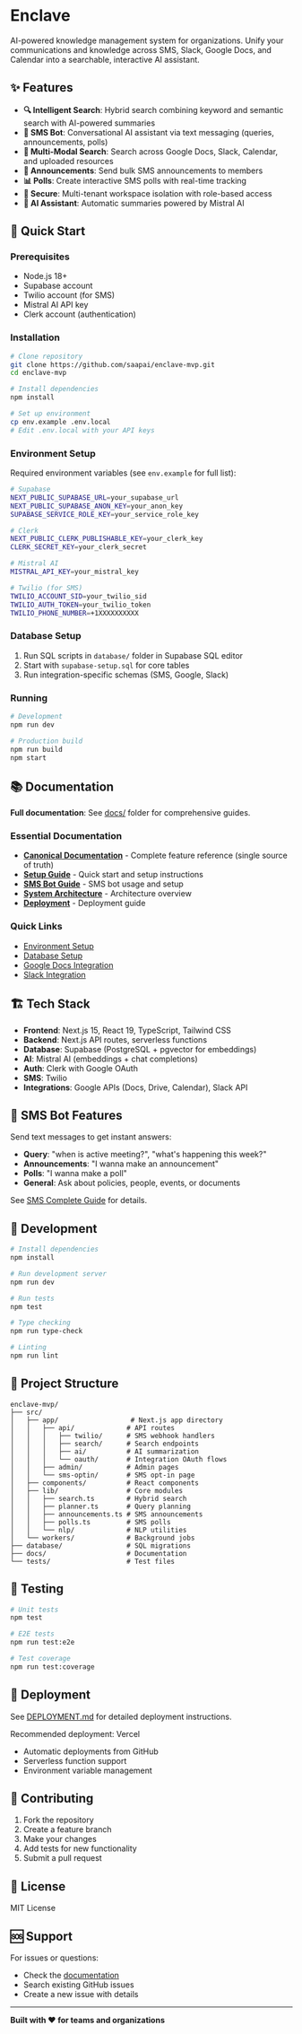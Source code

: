 # Enclave

AI-powered knowledge management system for organizations. Unify your communications and knowledge across SMS, Slack, Google Docs, and Calendar into a searchable, interactive AI assistant.

## ✨ Features

- **🔍 Intelligent Search**: Hybrid search combining keyword and semantic search with AI-powered summaries
- **📱 SMS Bot**: Conversational AI assistant via text messaging (queries, announcements, polls)
- **🤖 Multi-Modal Search**: Search across Google Docs, Slack, Calendar, and uploaded resources
- **📢 Announcements**: Send bulk SMS announcements to members
- **📊 Polls**: Create interactive SMS polls with real-time tracking
- **🔐 Secure**: Multi-tenant workspace isolation with role-based access
- **🤖 AI Assistant**: Automatic summaries powered by Mistral AI

## 🚀 Quick Start

### Prerequisites

- Node.js 18+
- Supabase account
- Twilio account (for SMS)
- Mistral AI API key
- Clerk account (authentication)

### Installation

```bash
# Clone repository
git clone https://github.com/saapai/enclave-mvp.git
cd enclave-mvp

# Install dependencies
npm install

# Set up environment
cp env.example .env.local
# Edit .env.local with your API keys
```

### Environment Setup

Required environment variables (see `env.example` for full list):

```bash
# Supabase
NEXT_PUBLIC_SUPABASE_URL=your_supabase_url
NEXT_PUBLIC_SUPABASE_ANON_KEY=your_anon_key
SUPABASE_SERVICE_ROLE_KEY=your_service_role_key

# Clerk
NEXT_PUBLIC_CLERK_PUBLISHABLE_KEY=your_clerk_key
CLERK_SECRET_KEY=your_clerk_secret

# Mistral AI
MISTRAL_API_KEY=your_mistral_key

# Twilio (for SMS)
TWILIO_ACCOUNT_SID=your_twilio_sid
TWILIO_AUTH_TOKEN=your_twilio_token
TWILIO_PHONE_NUMBER=+1XXXXXXXXXX
```

### Database Setup

1. Run SQL scripts in `database/` folder in Supabase SQL editor
2. Start with `supabase-setup.sql` for core tables
3. Run integration-specific schemas (SMS, Google, Slack)

### Running

```bash
# Development
npm run dev

# Production build
npm run build
npm start
```

## 📚 Documentation

**Full documentation**: See [docs/](./docs/) folder for comprehensive guides.

### Essential Documentation

- **[Canonical Documentation](./docs/CANONICAL_DOCUMENTATION.md)** - Complete feature reference (single source of truth)
- **[Setup Guide](./docs/README.md)** - Quick start and setup instructions
- **[SMS Bot Guide](./docs/SMS_COMPLETE_GUIDE.md)** - SMS bot usage and setup
- **[System Architecture](./docs/SYSTEM_ARCHITECTURE.md)** - Architecture overview
- **[Deployment](./docs/DEPLOYMENT.md)** - Deployment guide

### Quick Links

- [Environment Setup](./docs/ENVIRONMENT.md)
- [Database Setup](./docs/DATABASE_SETUP.md)
- [Google Docs Integration](./docs/GOOGLE_DOCS_SETUP.md)
- [Slack Integration](./docs/SLACK_INTEGRATION.md)

## 🏗️ Tech Stack

- **Frontend**: Next.js 15, React 19, TypeScript, Tailwind CSS
- **Backend**: Next.js API routes, serverless functions
- **Database**: Supabase (PostgreSQL + pgvector for embeddings)
- **AI**: Mistral AI (embeddings + chat completions)
- **Auth**: Clerk with Google OAuth
- **SMS**: Twilio
- **Integrations**: Google APIs (Docs, Drive, Calendar), Slack API

## 📱 SMS Bot Features

Send text messages to get instant answers:

- **Query**: "when is active meeting?", "what's happening this week?"
- **Announcements**: "I wanna make an announcement"
- **Polls**: "I wanna make a poll"
- **General**: Ask about policies, people, events, or documents

See [SMS Complete Guide](./docs/SMS_COMPLETE_GUIDE.md) for details.

## 🔧 Development

```bash
# Install dependencies
npm install

# Run development server
npm run dev

# Run tests
npm test

# Type checking
npm run type-check

# Linting
npm run lint
```

## 📂 Project Structure

```
enclave-mvp/
├── src/
│   ├── app/                  # Next.js app directory
│   │   ├── api/             # API routes
│   │   │   ├── twilio/      # SMS webhook handlers
│   │   │   ├── search/      # Search endpoints
│   │   │   ├── ai/          # AI summarization
│   │   │   └── oauth/       # Integration OAuth flows
│   │   ├── admin/           # Admin pages
│   │   └── sms-optin/       # SMS opt-in page
│   ├── components/          # React components
│   ├── lib/                 # Core modules
│   │   ├── search.ts        # Hybrid search
│   │   ├── planner.ts       # Query planning
│   │   ├── announcements.ts # SMS announcements
│   │   ├── polls.ts         # SMS polls
│   │   └── nlp/             # NLP utilities
│   └── workers/             # Background jobs
├── database/                # SQL migrations
├── docs/                    # Documentation
└── tests/                   # Test files
```

## 🧪 Testing

```bash
# Unit tests
npm test

# E2E tests
npm run test:e2e

# Test coverage
npm run test:coverage
```

## 🚢 Deployment

See [DEPLOYMENT.md](./docs/DEPLOYMENT.md) for detailed deployment instructions.

Recommended deployment: Vercel
- Automatic deployments from GitHub
- Serverless function support
- Environment variable management

## 🤝 Contributing

1. Fork the repository
2. Create a feature branch
3. Make your changes
4. Add tests for new functionality
5. Submit a pull request

## 📝 License

MIT License

## 🆘 Support

For issues or questions:
- Check the [documentation](./docs/README.md)
- Search existing GitHub issues
- Create a new issue with details

---

**Built with ❤️ for teams and organizations**
